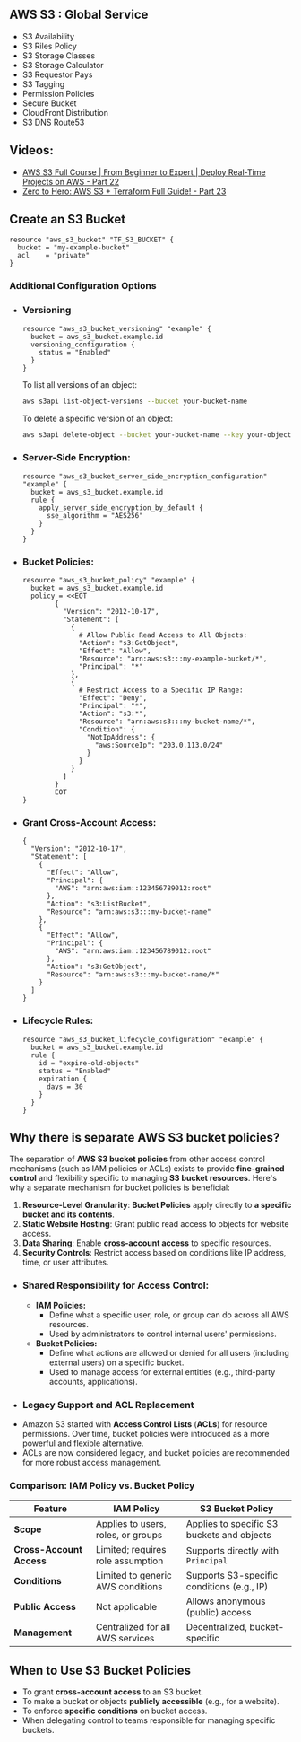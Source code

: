 ## AWS S3 : Global Service
- S3 Availability
- S3 Riles Policy
- S3 Storage Classes
- S3 Storage Calculator
- S3 Requestor Pays
- S3 Tagging
- Permission Policies
- Secure Bucket
- CloudFront Distribution
- S3 DNS Route53


## Videos:
- [AWS S3 Full Course | From Beginner to Expert | Deploy Real-Time Projects on AWS - Part 22](https://www.youtube.com/watch?v=A2N9OIun9dU&list=PL7iMyoQPMtAPVSnMZOpptxGoPqwK1piC6&index=22)
- [Zero to Hero: AWS S3 + Terraform Full Guide! - Part 23](https://www.youtube.com/watch?v=v_7Vzh4oGhk&list=PL7iMyoQPMtAPVSnMZOpptxGoPqwK1piC6&index=23)


## Create an S3 Bucket
````hcl
resource "aws_s3_bucket" "TF_S3_BUCKET" {
  bucket = "my-example-bucket"
  acl    = "private"
}
````

### Additional Configuration Options
- ### Versioning
    ````hcl
    resource "aws_s3_bucket_versioning" "example" {
      bucket = aws_s3_bucket.example.id
      versioning_configuration {
        status = "Enabled"
      }
    }
    ````
    To list all versions of an object:
    ````bash
    aws s3api list-object-versions --bucket your-bucket-name
    ````
    To delete a specific version of an object:
    ````bash
    aws s3api delete-object --bucket your-bucket-name --key your-object-key --version-id version-id
    ````
  
- ### Server-Side Encryption:
    ````hcl
    resource "aws_s3_bucket_server_side_encryption_configuration" "example" {
      bucket = aws_s3_bucket.example.id
      rule {
        apply_server_side_encryption_by_default {
          sse_algorithm = "AES256"
        }
      }
    }
    ````
- ### Bucket Policies:
  ````hcl
  resource "aws_s3_bucket_policy" "example" {
    bucket = aws_s3_bucket.example.id
    policy = <<EOT
          {
            "Version": "2012-10-17",
            "Statement": [
              {
                # Allow Public Read Access to All Objects:
                "Action": "s3:GetObject",
                "Effect": "Allow",
                "Resource": "arn:aws:s3:::my-example-bucket/*",
                "Principal": "*"
              },
              {
                # Restrict Access to a Specific IP Range:
                "Effect": "Deny",
                "Principal": "*",
                "Action": "s3:*",
                "Resource": "arn:aws:s3:::my-bucket-name/*",
                "Condition": {
                  "NotIpAddress": {
                    "aws:SourceIp": "203.0.113.0/24"
                  }
                }
              }
            ]
          }
          EOT
  }
  ````

- ### Grant Cross-Account Access:
    ````
    {
      "Version": "2012-10-17",
      "Statement": [
        {
          "Effect": "Allow",
          "Principal": {
            "AWS": "arn:aws:iam::123456789012:root"
          },
          "Action": "s3:ListBucket",
          "Resource": "arn:aws:s3:::my-bucket-name"
        },
        {
          "Effect": "Allow",
          "Principal": {
            "AWS": "arn:aws:iam::123456789012:root"
          },
          "Action": "s3:GetObject",
          "Resource": "arn:aws:s3:::my-bucket-name/*"
        }
      ]
    }
    ````


- ### Lifecycle Rules:
    ````hcl
    resource "aws_s3_bucket_lifecycle_configuration" "example" {
      bucket = aws_s3_bucket.example.id
      rule {
        id = "expire-old-objects"
        status = "Enabled"
        expiration {
          days = 30
        }
      }
    }
    ````

## Why there is separate AWS S3 bucket policies?
The separation of **AWS S3 bucket policies** from other access control mechanisms (such as IAM policies or ACLs) exists to provide **fine-grained control** and flexibility specific to managing **S3 bucket resources**. Here's why a separate mechanism for bucket policies is beneficial:
1. **Resource-Level Granularity**: **Bucket Policies** apply directly to **a specific bucket and its contents**.
2. **Static Website Hosting**: Grant public read access to objects for website access.
3. **Data Sharing**: Enable **cross-account access** to specific resources.
4. **Security Controls**: Restrict access based on conditions like IP address, time, or user attributes.
- ### Shared Responsibility for Access Control:
  - **IAM Policies:**
    - Define what a specific user, role, or group can do across all AWS resources.
    - Used by administrators to control internal users' permissions.
  - **Bucket Policies:**
    - Define what actions are allowed or denied for all users (including external users) on a specific bucket.
    - Used to manage access for external entities (e.g., third-party accounts, applications).
- ### Legacy Support and ACL Replacement
- Amazon S3 started with **Access Control Lists** (**ACLs**) for resource permissions. Over time, bucket policies were introduced as a more powerful and flexible alternative.
- ACLs are now considered legacy, and bucket policies are recommended for more robust access management.

### Comparison: IAM Policy vs. Bucket Policy
| **Feature**             | **IAM Policy**                               | **S3 Bucket Policy**                          |
|-------------------------|---------------------------------------------|---------------------------------------------|
| **Scope**               | Applies to users, roles, or groups          | Applies to specific S3 buckets and objects  |
| **Cross-Account Access**| Limited; requires role assumption           | Supports directly with `Principal`          |
| **Conditions**          | Limited to generic AWS conditions           | Supports S3-specific conditions (e.g., IP)  |
| **Public Access**       | Not applicable                              | Allows anonymous (public) access           |
| **Management**          | Centralized for all AWS services            | Decentralized, bucket-specific              |

## When to Use S3 Bucket Policies
- To grant **cross-account access** to an S3 bucket.
-  To make a bucket or objects **publicly accessible** (e.g., for a website).
-  To enforce **specific conditions** on bucket access.
-  When delegating control to teams responsible for managing specific buckets.